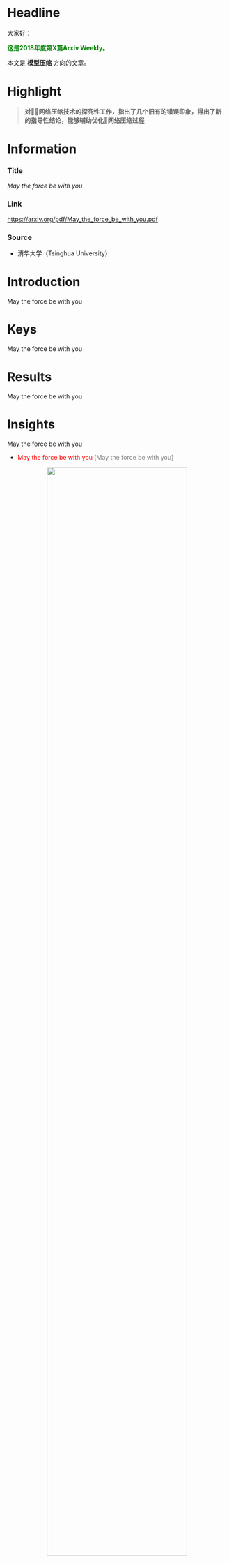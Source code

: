 # Headline

大家好：

 <b><span style="color:green">这是2018年度第X篇Arxiv Weekly。</span> </b>

本文是 __模型压缩__ 方向的文章。

# Highlight

> __对网络压缩技术的探究性工作，指出了几个旧有的错误印象，得出了新的指导性结论，能够辅助优化网络压缩过程__

# Information

### Title
_May the force be with you_

### Link
https://arxiv.org/pdf/May_the_force_be_with_you.pdf

### Source

- 清华大学（Tsinghua University）

# Introduction

May the force be with you

# Keys

May the force be with you

# Results

May the force be with you

# Insights

May the force be with you

-  <span style="color:red">May the force be with you</span> <span style="color:grey">[May the force be with you]</span>

<center><img src="./001_01.png?raw=true" width = "80%" /></center>
